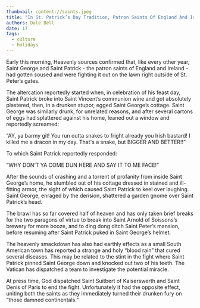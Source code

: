```yaml
---
thumbnail: content://saints.jpeg
title: "In St. Patrick’s Day Tradition, Patron Saints Of England And Ireland Fight It Out In Drunken Brawl"
authors: Dale Bell
date: 17
tags:
  - culture
  - holidays
---
```


Early this morning, Heavenly sources confirmed that, like every other year, Saint George and Saint Patrick - the patron saints of England and Ireland - had gotten soused and were fighting it out on the lawn right outside of St. Peter’s gates.

The altercation reportedly started when, in celebration of his feast day, Saint Patrick broke into Saint Vincent’s communion wine and got absolutely plastered, then, in a drunken stupor, egged Saint George’s cottage. Saint George was similarly drunk, for unrelated reasons, and after several cartons of eggs had splattered against his home, leaned out a window and reportedly screamed:

“AY, ya barmy git! You run outta snakes to fright already you Irish bastard! I killed me a dracon in my day. That's a snake, but BIGGER AND BETTER!!”

To which Saint Patrick reportedly responded:

“WHY DON’T YA COME DUN HERE AND SAY IT TO ME FACE!” 

After the sounds of crashing and a torrent of profanity from inside Saint George’s home, he stumbled out of his cottage dressed in stained and ill-fitting armor, the sight of which caused Saint Patrick to keel over laughing. Saint George, enraged by the derision, shattered a garden gnome over Saint Patrick’s head. 

The brawl has so far covered half of heaven and has only taken brief breaks for the two paragons of virtue to break into Saint Arnold of Soissons’s brewery for more booze, and to ding dong ditch Saint Peter’s mansion, before resuming after Saint Patrick puked in Saint George’s helmet. 

The heavenly smackdown has also had earthly effects as a small South American town has reported a strange and holy “blood rain” that cured several diseases. This may be related to the stint in the fight where Saint Patrick pinned Saint George down and knocked out two of his teeth. The Vatican has dispatched a team to investigate the potential miracle.

At press time, God dispatched Saint Suitbert of Kaiserswerth and Saint Denis of Paris to end the fight. Unfortunately it had the opposite effect, uniting both the saints as they immediately turned their drunken fury on “those damned continentals.”
